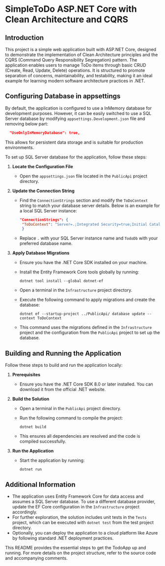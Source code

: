 # SimpleToDo ASP.NET Core with Clean Architecture and CQRS

## Introduction

This project is a simple web application built with ASP.NET Core, designed to demonstrate the implementation of Clean Architecture principles and the CQRS (Command Query Responsibility Segregation) pattern. The application enables users to manage ToDo items through basic CRUD (Create, Read, Update, Delete) operations. It is structured to promote separation of concerns, maintainability, and testability, making it an ideal example for learning modern software architecture practices in .NET.

## Configuring Database in appsettings
By default, the application is configured to use a InMemory database for development purposes. However, it can be easily switched to use a SQL Server database by modifying `appsettings.Development.json` file and removing below part:

```json
  "UseOnlyInMemoryDatabase": true,
```
This allows for persistent data storage and is suitable for production environments.

To set up SQL Server database for the application, follow these steps:

1. **Locate the Configuration File**

   - Open the `appsettings.json` file located in the `PublicApi` project directory.

2. **Update the Connection String**

   - Find the `ConnectionStrings` section and modify the `ToDoContext` string to match your database server details. Below is an example for a local SQL Server instance:

     ```json
     "ConnectionStrings": {
      "ToDoContext": "Server=.;Integrated Security=true;Initial Catalog=SimpleToDoDB;TrustServerCertificate=True;"
      }
     ```

   - Replace `.` with your SQL Server instance name and `TodoDb` with your preferred database name.

3. **Apply Database Migrations**

   - Ensure you have the .NET Core SDK installed on your machine.

   - Install the Entity Framework Core tools globally by running:

     ```
     dotnet tool install --global dotnet-ef
     ```

   - Open a terminal in the `Infrastructure` project directory.

   - Execute the following command to apply migrations and create the database:

     ```
     dotnet ef --startup-project ../PublicApi/ database update --context ToDoContext
     ```

   - This command uses the migrations defined in the `Infrastructure` project and the configuration from the `PublicApi` project to set up the database.

## Building and Running the Application

Follow these steps to build and run the application locally:

1. **Prerequisites**

   - Ensure you have the .NET Core SDK 8.0 or later installed. You can download it from the official .NET website.

2. **Build the Solution**

   - Open a terminal in the `PublicApi` project directory.

   - Run the following command to compile the project:

     ```
     dotnet build
     ```

   - This ensures all dependencies are resolved and the code is compiled successfully.

3. **Run the Application**

   - Start the application by running:

     ```
     dotnet run
     ```

   
## Additional Information

- The application uses Entity Framework Core for data access and assumes a SQL Server database. To use a different database provider, update the EF Core configuration in the `Infrastructure` project accordingly.
- For further exploration, the solution includes unit tests in the `Tests` project, which can be executed with `dotnet test` from the test project directory.
- Optionally, you can deploy the application to a cloud platform like Azure by following standard .NET deployment practices.

This README provides the essential steps to get the TodoApp up and running. For more details on the project structure, refer to the source code and accompanying comments.